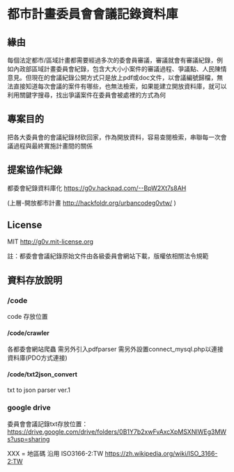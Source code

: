 # 都市計畫委員會會議記錄資料庫

## 緣由
每個法定都市/區域計畫都需要經過多次的委會員審議，審議就會有審議紀錄，例如內政部區域計畫委員會紀錄，包含大大小小案件的審議過程、爭議點、人民陳情意見。但現在的會議紀錄公開方式只是放上pdf或doc文件，以會議編號歸檔，無法直接知道每次會議的案件有哪些，也無法檢索，如果能建立開放資料庫，就可以利用關鍵字搜尋，找出爭議案件在委員會被處裡的方式為何

## 專案目的
把各大委員會的會議紀錄材砍回家，作為開放資料，容易查閱檢索，串聯每一次會議過程與最終實施計畫間的關係

## 提案協作紀錄
都委會紀錄資料庫化 https://g0v.hackpad.com/--BpW2Xt7s8AH

(上層-開放都市計畫 http://hackfoldr.org/urbancodeg0vtw/ )

## License
MIT http://g0v.mit-license.org

註：都委會會議紀錄原始文件由各級委員會網站下載，版權依相關法令規範

## 資料存放說明
### /code
code 存放位置

#### /code/crawler
各都委會網站爬蟲
需另外引入pdfparser
需另外設置connect_mysql.php以連接資料庫(PDO方式連接)

#### /code/txt2json_convert
txt to json parser ver.1

### google drive
委員會會議記錄txt存放位置： https://drive.google.com/drive/folders/0B1Y7b2xwFvAxcXpMSXNIWEg3MWs?usp=sharing

XXX = 地區碼 沿用 ISO3166-2:TW https://zh.wikipedia.org/wiki/ISO_3166-2:TW
